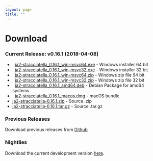 ```yaml
---
layout: page
title: ""
---
```


# Download

### Current Release: v0.16.1 (2018-04-08)

- <span class="fa fa-lg fa-windows"></span>&nbsp; [ja2-stracciatella_0.16.1_win-msvc64.exe](https://github.com/ja2-stracciatella/ja2-stracciatella/releases/download/v0.16.1/ja2-stracciatella_0.16.1_win-msvc64.exe) - Windows installer 64 bit
- <span class="fa fa-lg fa-windows"></span>&nbsp; [ja2-stracciatella_0.16.1_win-msvc32.exe](https://github.com/ja2-stracciatella/ja2-stracciatella/releases/download/v0.16.1/ja2-stracciatella_0.16.1_win-msvc32.exe) - Windows installer 32 bit
- <span class="fa fa-lg fa-windows"></span>&nbsp; [ja2-stracciatella_0.16.1_win-msvc64.zip](https://github.com/ja2-stracciatella/ja2-stracciatella/releases/download/v0.16.1/ja2-stracciatella_0.16.1_win-msvc64.zip) - Windows zip file 64 bit
- <span class="fa fa-lg fa-windows"></span>&nbsp; [ja2-stracciatella_0.16.1_win-msvc32.zip](https://github.com/ja2-stracciatella/ja2-stracciatella/releases/download/v0.16.1/ja2-stracciatella_0.16.1_win-msvc32.zip) - Windows zip file 32 bit
- <span class="fa fa-lg fa-linux"></span>&nbsp; [ja2-stracciatella_0.16.1_amd64.deb](https://github.com/ja2-stracciatella/ja2-stracciatella/releases/download/v0.16.1/ja2-stracciatella_0.16.1_amd64.deb) - Debian Package for amd64 systems
- <span class="fa fa-lg fa-apple"></span>&nbsp; [ja2-stracciatella_0.16.1_macos.dmg](https://github.com/ja2-stracciatella/ja2-stracciatella/releases/download/v0.16.1/ja2-stracciatella_0.16.1_macos.dmg) - macOS bundle
- [ja2-stracciatella-0.16.1.zip](https://github.com/ja2-stracciatella/ja2-stracciatella/archive/v0.16.1.zip) - Source .zip
- [ja2-stracciatella-0.16.1.tar.gz](https://github.com/ja2-stracciatella/ja2-stracciatella/archive/v0.16.1.tar.gz) - Source .tar.gz

### Previous Releases

Download previous releases from [Github](https://github.com/ja2-stracciatella/ja2-stracciatella/releases)

### Nightlies

Download the current development version [here](http://builds-ja2.stefanlau.com/nightlies/).

